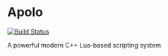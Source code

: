 # Apolo
[![Build Status](https://travis-ci.org/MikeLankamp/Apolo.svg?branch=master)](https://travis-ci.org/MikeLankamp/Apolo)

A powerful modern C++ Lua-based scripting system
